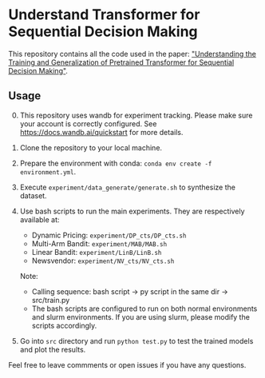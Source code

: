 # Understand Transformer for Sequential Decision Making

This repository contains all the code used in the paper: ["Understanding the Training and Generalization of Pretrained Transformer for Sequential Decision Making"](https://www.arxiv.org/abs/2405.14219).


## Usage

0. This repository uses wandb for experiment tracking. Please make sure your account is correctly configured. See https://docs.wandb.ai/quickstart for more details.
1. Clone the repository to your local machine.
2. Prepare the environment with conda: `conda env create -f environment.yml`.
3. Execute `experiment/data_generate/generate.sh` to synthesize the dataset.
4. Use bash scripts to run the main experiments. They are respectively available at:
    - Dynamic Pricing: `experiment/DP_cts/DP_cts.sh`
    - Multi-Arm Bandit: `experiment/MAB/MAB.sh`
    - Linear Bandit: `experiment/LinB/LinB.sh`
    - Newsvendor: `experiment/NV_cts/NV_cts.sh`

    Note:
    - Calling sequence: bash script -> py script in the same dir -> src/train.py
    - The bash scripts are configured to run on both normal environments and slurm environments. If you are using slurm, please modify the scripts accordingly.
5. Go into `src` directory and run `python test.py` to test the trained models and plot the results.

Feel free to leave commments or open issues if you have any questions.

